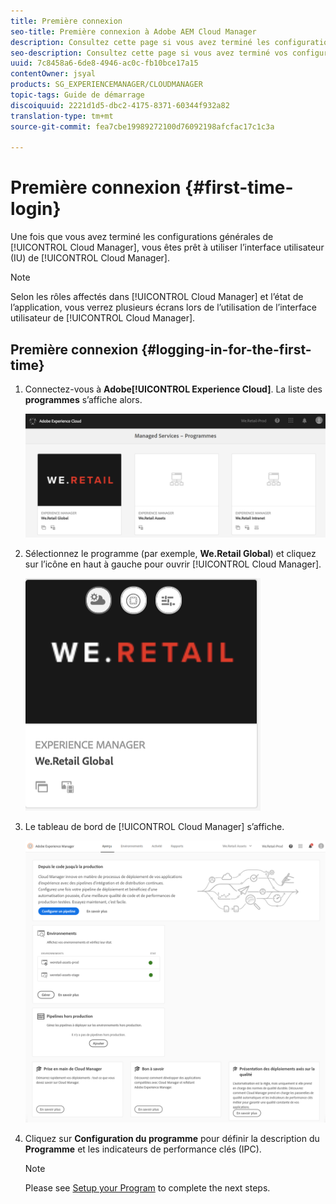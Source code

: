 ```yaml
---
title: Première connexion
seo-title: Première connexion à Adobe AEM Cloud Manager
description: Consultez cette page si vous avez terminé les configurations générales et que vous êtes prêt à utiliser Cloud Manager pour la première fois.
seo-description: Consultez cette page si vous avez terminé vos configurations générales et que vous êtes prêt à utiliser Adobe AEM Cloud Manager pour la première fois.
uuid: 7c8458a6-6de8-4946-ac0c-fb10bce17a15
contentOwner: jsyal
products: SG_EXPERIENCEMANAGER/CLOUDMANAGER
topic-tags: Guide de démarrage
discoiquuid: 2221d1d5-dbc2-4175-8371-60344f932a82
translation-type: tm+mt
source-git-commit: fea7cbe19989272100d76092198afcfac17c1c3a

---
```



# Première connexion {#first-time-login}

Une fois que vous avez terminé les configurations générales de [!UICONTROL Cloud Manager], vous êtes prêt à utiliser l’interface utilisateur (IU) de [!UICONTROL Cloud Manager].

>[!NOTE]
>
>Selon les rôles affectés dans [!UICONTROL Cloud Manager] et l’état de l’application, vous verrez plusieurs écrans lors de l’utilisation de l’interface utilisateur de [!UICONTROL Cloud Manager].

## Première connexion {#logging-in-for-the-first-time}

1. Connectez-vous à **Adobe[!UICONTROL Experience Cloud]**. La liste des **programmes** s’affiche alors.

   ![](assets/screen_shot_2018-06-04at120643pm.png)

1. Sélectionnez le programme (par exemple, **We.Retail Global**) et cliquez sur l’icône en haut à gauche pour ouvrir [!UICONTROL Cloud Manager].

   ![](assets/screen_shot_2018-06-04at12611pm.png)

1. Le tableau de bord de [!UICONTROL Cloud Manager] s’affiche.

   ![](assets/FirstLogin1.png)

1. Cliquez sur **Configuration du programme** pour définir la description du **Programme** et les indicateurs de performance clés (IPC).

   >[!NOTE]
   >
   >Please see [Setup your Program](https://helpx.adobe.com/experience-manager/cloud-manager/using/setting-up-program.html) to complete the next steps.